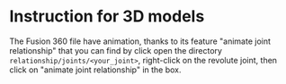# Instruction for 3D models

The Fusion 360 file have animation, thanks to its feature "animate joint relationship" that you can find by click open the directory `relationship/joints/<your_joint>`, right-click on the revolute joint, then click on "animate joint relationship" in the box. 